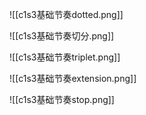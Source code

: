 ![[c1s3基础节奏dotted.png]]

![[c1s3基础节奏切分.png]]

![[c1s3基础节奏triplet.png]]

![[c1s3基础节奏extension.png]]

![[c1s3基础节奏stop.png]]